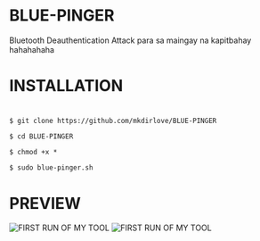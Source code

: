 # BLUE-PINGER
Bluetooth Deauthentication Attack para sa maingay na kapitbahay hahahahaha
#
# INSTALLATION
#
`$ git clone https://github.com/mkdirlove/BLUE-PINGER`

`$ cd BLUE-PINGER`

`$ chmod +x *`

`$ sudo blue-pinger.sh`
#
# PREVIEW
![FIRST RUN OF MY TOOL](https://github.com/mkdirlove/WI-TOOLKIT/blob/master/1.png)
![FIRST RUN OF MY TOOL](https://github.com/mkdirlove/WI-TOOLKIT/blob/master/2.gif)
